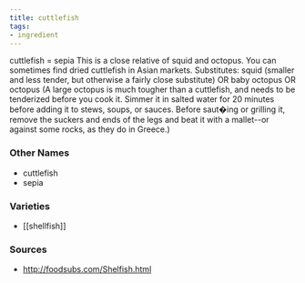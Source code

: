 ```yaml
---
title: cuttlefish
tags:
- ingredient
---
```

cuttlefish = sepia This is a close relative of squid and octopus. You can sometimes find dried cuttlefish in Asian markets. Substitutes: squid (smaller and less tender, but otherwise a fairly close substitute) OR baby octopus OR octopus (A large octopus is much tougher than a cuttlefish, and needs to be tenderized before you cook it. Simmer it in salted water for 20 minutes before adding it to stews, soups, or sauces. Before saut�ing or grilling it, remove the suckers and ends of the legs and beat it with a mallet--or against some rocks, as they do in Greece.)

### Other Names

* cuttlefish
* sepia

### Varieties

* [[shellfish]]

### Sources
* http://foodsubs.com/Shelfish.html
